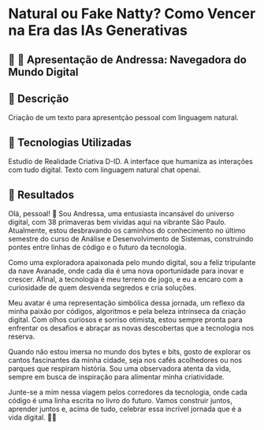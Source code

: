 # Natural ou Fake Natty? Como Vencer na Era das IAs Generativas

## 🚀 🚀  Apresentação de Andressa: Navegadora do Mundo Digital

## 📒 Descrição
Criação de um texto para apresentção pessoal com linguagem natural.

## 🤖 Tecnologias Utilizadas
Estudio de Realidade Criativa D-ID. A interface que humaniza as interações com tudo digital.
Texto com linguagem natural chat openai.


## 🚀 Resultados

Olá, pessoal! 👋 Sou Andressa, uma entusiasta incansável do universo digital, com 38 primaveras bem vividas aqui na vibrante São Paulo. Atualmente, estou desbravando os caminhos do conhecimento no último semestre do curso de Análise e Desenvolvimento de Sistemas, construindo pontes entre linhas de código e o futuro da tecnologia.

Como uma exploradora apaixonada pelo mundo digital, sou a feliz tripulante da nave Avanade, onde cada dia é uma nova oportunidade para inovar e crescer. Afinal, a tecnologia é meu terreno de jogo, e eu a encaro com a curiosidade de quem desvenda segredos e cria soluções.

Meu avatar é uma representação simbólica dessa jornada, um reflexo da minha paixão por códigos, algoritmos e pela beleza intrínseca da criação digital. Com olhos curiosos e sorriso otimista, estou sempre pronta para enfrentar os desafios e abraçar as novas descobertas que a tecnologia nos reserva.

Quando não estou imersa no mundo dos bytes e bits, gosto de explorar os cantos fascinantes da minha cidade, seja nos cafés acolhedores ou nos parques que respiram história. Sou uma observadora atenta da vida, sempre em busca de inspiração para alimentar minha criatividade.

Junte-se a mim nessa viagem pelos corredores da tecnologia, onde cada código é uma linha escrita no livro do futuro. Vamos construir juntos, aprender juntos e, acima de tudo, celebrar essa incrível jornada que é a vida digital. 🚀✨

